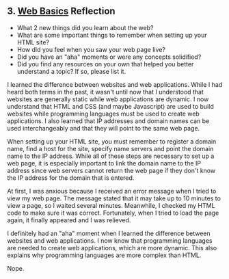 ## 3. [Web Basics](3_web_basics/readme.md) Reflection

* What 2 new things did you learn about the web?
* What are some important things to remember when setting up your HTML site?
* How did you feel when you saw your web page live?
* Did you have an "aha" moments or were any concepts solidified?
* Did you find any resources on your own that helped you better understand a topic? If so, please list it.

I learned the difference between websites and web applications. While I had heard both terms in the past, it wasn't until now that I understood that websites are generally static while web applications are dynamic. I now understand that HTML and CSS (and maybe Javascript) are used to build websites while programming languages must be used to create web applications. I also learned that IP addresses and domain names can be used interchangeably and that they will point to the same web page. 

When setting up your HTML site, you must remember to register a domain name, find a host for the site, specify name servers and point the domain name to the IP address. While all of these steps are necessary to set up a web page, it is especially important to link the domain name to the IP address since web servers cannot return the web page if they don't know the IP address for the domain that is entered. 

At first, I was anxious because I received an error message when I tried to view my web page. The message stated that it may take up to 10 minutes to view a page, so I waited several minutes. Meanwhile, I checked my HTML code to make sure it was correct. Fortunately, when I tried to load the page again, it finally appeared and I was relieved.

I definitely had an "aha" moment when I learned the difference between websites and web applications. I now know that programming languages are needed to create web applications, which are more dynamic. This also explains why programming languages are more complex than HTML.

Nope.